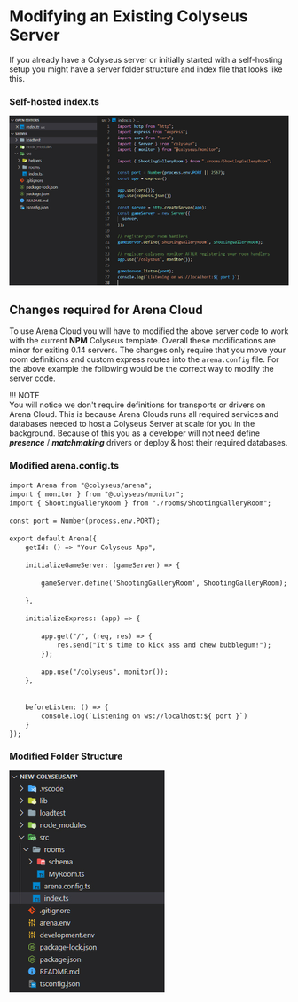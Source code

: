 # Modifying an Existing Colyseus Server

If you already have a Colyseus server or initially started with a self-hosting setup you might have a server folder structure and index file that looks like this.

### Self-hosted index.ts

![NPM Code](../../images/standalone-colyseus-server.jpg)

## Changes required for Arena Cloud

To use Arena Cloud you will have to modified the above server code to work with the current **NPM** Colyseus template. Overall these modifications are minor for exiting 0.14 servers. The changes only require that you move your room definitions and custom express routes into the ```arena.config``` file. For the above example the following would be the correct way to modify the server code.

!!! NOTE   
    You will notice we don't require definitions for transports or drivers on Arena Cloud. This is because Arena Clouds runs all required services and databases needed to host a Colyseus Server at scale for you in the background. Because of this you as a developer will not need define ***presence*** / ***matchmaking*** drivers or deploy & host their required databases.


### Modified arena.config.ts

```
import Arena from "@colyseus/arena";
import { monitor } from "@colyseus/monitor";
import { ShootingGalleryRoom } from "./rooms/ShootingGalleryRoom";

const port = Number(process.env.PORT);

export default Arena({
    getId: () => "Your Colyseus App",

    initializeGameServer: (gameServer) => {

        gameServer.define('ShootingGalleryRoom', ShootingGalleryRoom);

    },

    initializeExpress: (app) => {

        app.get("/", (req, res) => {
            res.send("It's time to kick ass and chew bubblegum!");
        });

        app.use("/colyseus", monitor());
    },


    beforeListen: () => {
        console.log(`Listening on ws://localhost:${ port }`)
    }
});
```

### Modified Folder Structure

![NPM Code](../../images/new-arena-server-code.jpg)